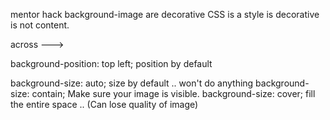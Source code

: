 mentor hack
background-image are decorative
CSS is a style is decorative is not content.

across --->

background-position: top left; position by default

background-size: auto; size by default .. won't do anything
background-size: contain; Make sure your image is visible.
background-size: cover; fill the entire space .. (Can lose quality of image)
